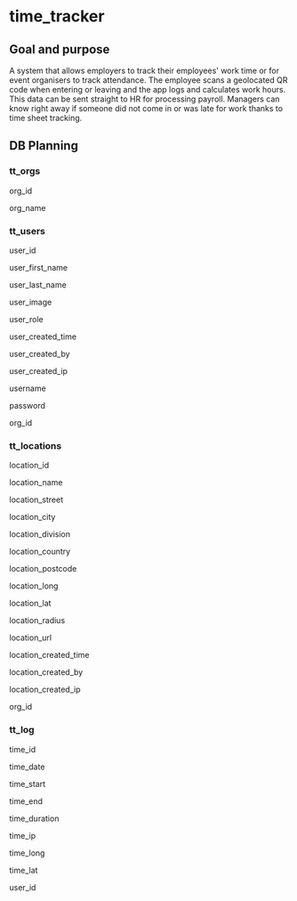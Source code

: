 # time_tracker
## Goal and purpose
A system that allows employers to track their employees' work time or for event organisers to track attendance. The employee scans a geolocated QR code when entering or leaving and the app logs and calculates work hours. This data can be sent straight to HR for processing payroll. Managers can know right away if someone did not come in or was late for work thanks to time sheet tracking.


## DB Planning
### tt_orgs

org_id

org_name


### tt_users

user_id

user_first_name

user_last_name

user_image

user_role

user_created_time

user_created_by

user_created_ip

username

password

org_id


### tt_locations

location_id

location_name

location_street

location_city

location_division

location_country

location_postcode

location_long

location_lat

location_radius

location_url

location_created_time

location_created_by

location_created_ip

org_id


### tt_log

time_id

time_date

time_start

time_end

time_duration

time_ip

time_long

time_lat

user_id

